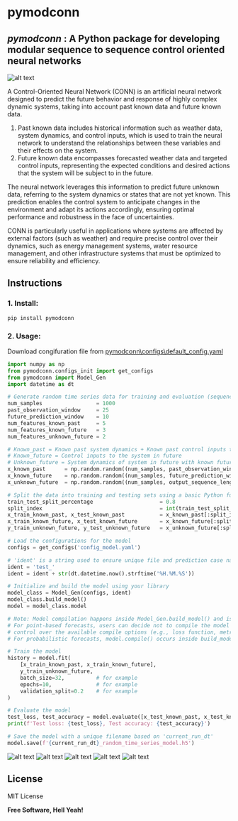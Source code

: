 # pymodconn

## _pymodconn_ : A Python package for developing modular sequence to sequence control oriented neural networks

![alt text](https://github.com/gaurav306/pymodconn/blob/master/Readme_images/Picture1.jpg)

A Control-Oriented Neural Network (CONN) is an artificial neural network designed to predict the future behavior and response of highly complex dynamic systems, taking into account past known data and future known data.

1. Past known data includes historical information such as weather data, system dynamics, and control inputs, which is used to train the neural network to understand the relationships between these variables and their effects on the system.
2. Future known data encompasses forecasted weather data and targeted control inputs, representing the expected conditions and desired actions that the system will be subject to in the future.

The neural network leverages this information to predict future unknown data, referring to the system dynamics or states that are not yet known. This prediction enables the control system to anticipate changes in the environment and adapt its actions accordingly, ensuring optimal performance and robustness in the face of uncertainties.

CONN is particularly useful in applications where systems are affected by external factors (such as weather) and require precise control over their dynamics, such as energy management systems, water resource management, and other infrastructure systems that must be optimized to ensure reliability and efficiency.

## Instructions

### 1. Install:
```
pip install pymodconn
```
### 2. Usage:
Download congifuration file from [pymodconn\configs\default_config.yaml]

```python
import numpy as np
from pymodconn.configs_init import get_configs
from pymodconn import Model_Gen
import datetime as dt

# Generate random time series data for training and evaluation (sequence-to-sequence)
num_samples                 = 1000
past_observation_window     = 25      
future_prediction_window    = 10      
num_features_known_past     = 5
num_features_known_future   = 3
num_features_unknown_future = 2

# Known_past = Known past system dynamics + Known past control inputs to the system
# Known_future = Control inputs to the system in future
# Unknown_future = System dynamics of system in future with known future control inputs
x_known_past      = np.random.random((num_samples, past_observation_window, num_features_known_past))
x_known_future    = np.random.random((num_samples, future_prediction_window, num_features_known_future))
x_unknown_future  = np.random.random((num_samples, output_sequence_length, num_features_unknown_future))

# Split the data into training and testing sets using a basic Python function
train_test_split_percentage                     = 0.8
split_index                                     = int(train_test_split_percentage * num_samples)
x_train_known_past, x_test_known_past           = x_known_past[:split_index], x_known_past[split_index:]
x_train_known_future, x_test_known_future       = x_known_future[:split_index], x_known_future[split_index:]
y_train_unknown_future, y_test_unknown_future   = x_unknown_future[:split_index], x_unknown_future[split_index:]

# Load the configurations for the model
configs = get_configs('config_model.yaml')

# 'ident' is a string used to ensure unique file and prediction case names
ident = 'test_'
ident = ident + str(dt.datetime.now().strftime('%H.%M.%S'))

# Initialize and build the model using your library
model_class = Model_Gen(configs, ident)
model_class.build_model()
model = model_class.model

# Note: Model compilation happens inside Model_Gen.build_model() and is dependent on the user's choice.
# For point-based forecasts, users can decide not to compile the model inside build_model() to have more
# control over the available compile options (e.g., loss function, metrics, and learning rate schedulers).
# For probabilistic forecasts, model.compile() occurs inside build_model() since custom loss functions are used.

# Train the model
history = model.fit(
    [x_train_known_past, x_train_known_future],
    y_train_unknown_future,
    batch_size=32,          # for example
    epochs=10,              # for example
    validation_split=0.2    # for example
)

# Evaluate the model
test_loss, test_accuracy = model.evaluate([x_test_known_past, x_test_known_future], y_test_unknown_future)
print(f'Test loss: {test_loss}, Test accuracy: {test_accuracy}')

# Save the model with a unique filename based on 'current_run_dt'
model.save(f'{current_run_dt}_random_time_series_model.h5')
```

![alt text](https://github.com/gaurav306/pymodconn/blob/master/Readme_images/Picture2.jpg)
![alt text](https://github.com/gaurav306/pymodconn/blob/master/Readme_images/Picture3.jpg)
![alt text](https://github.com/gaurav306/pymodconn/blob/master/Readme_images/Picture4.jpg)
![alt text](https://github.com/gaurav306/pymodconn/blob/master/Readme_images/Picture5.jpg)
![alt text](https://github.com/gaurav306/pymodconn/blob/master/Readme_images/Picture6.jpg)


## License

MIT License

**Free Software, Hell Yeah!**

   [pymodconn\configs\default_config.yaml]: <https://github.com/gaurav306/pymodconn/blob/master/pymodconn/configs/default_config.yaml>